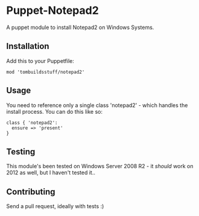 Puppet-Notepad2
===============

A puppet module to install Notepad2 on Windows Systems.


Installation
------------

Add this to your Puppetfile:
```puppet
mod 'tombuildsstuff/notepad2'
````

Usage
-----

You need to reference only a single class 'notepad2' - which handles the install process. You can do this like so:

```puppet
class { 'notepad2':
  ensure => 'present'
}
```

Testing
-------
This module's been tested on Windows Server 2008 R2 - it *should* work on 2012 as well, but I haven't tested it..

Contributing
------------
Send a pull request, ideally with tests :)

